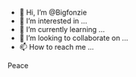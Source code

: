 - 👋 Hi, I’m @Bigfonzie
- 👀 I’m interested in ...
- 🌱 I’m currently learning ...
- 💞️ I’m looking to collaborate on ...
- 📫 How to reach me ...

<!---
Bigfonzie/Bigfonzie is a ✨ special ✨ repository because its `README.md` (this file) appears on your GitHub profile.
You can click the Preview link to take a look at your changes.
--->
Peace
